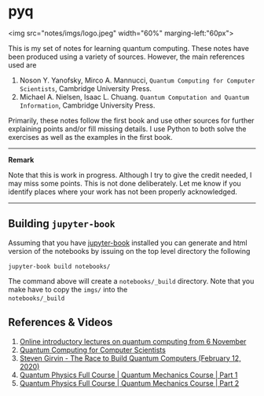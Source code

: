 # pyq

<img src="notes/imgs/logo.jpeg" width="60%" marging-left:"60px">

This is my set of notes for learning quantum computing. These notes have been produced using a variety of sources. However, the main references used are


1. Noson Y. Yanofsky, Mirco A. Mannucci, ```Quantum Computing for Computer Scientists```, Cambridge University Press.
2. Michael A. Nielsen, Isaac L. Chuang. ```Quantum Computation and Quantum Information```, Cambridge University Press.

Primarily, these notes follow the first book and use other sources for further explaining points and/or fill missing details.
I use Python to both solve the exercises as well as the examples in the first book.

---
**Remark**

Note that this is work in progress. Although I try to give the credit needed, I may miss some points. 
This is not done deliberately. Let me know if you identify places where your work has not been properly acknowledged.

---

## Building ```jupyter-book```

Assuming that you have <a href="https://jupyterbook.org/intro.html">jupyter-book</a> installed you can generate
and html version of the notebooks by issuing on the top level directory the following

```
jupyter-book build notebooks/
```

The command above will create a ```notebooks/_build``` directory.  Note that you make have to copy the ```imgs/``` into the  
```notebooks/_build```

## References & Videos

1. <a href="https://home.cern/news/announcement/computing/online-introductory-lectures-quantum-computing-6-november">Online introductory lectures on quantum computing from 6 November</a>
2. <a href="https://www.youtube.com/watch?v=F_Riqjdh2oM">Quantum Computing for Computer Scientists</a>
3. <a href="https://www.youtube.com/watch?v=nhUKHf-GN_Y">Steven Girvin - The Race to Build Quantum Computers (February 12, 2020)</a>
4. <a href="https://www.youtube.com/watch?v=xnt2xSNRNn0">Quantum Physics Full Course | Quantum Mechanics Course | Part 1</a>
5. <a href="https://www.youtube.com/watch?v=QQCMOc8yB70">Quantum Physics Full Course | Quantum Mechanics Course | Part 2</a>
